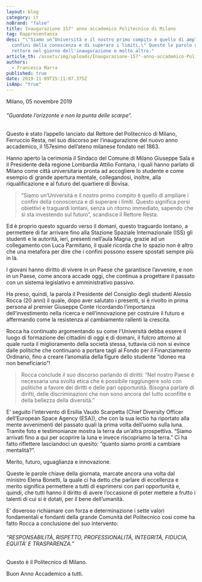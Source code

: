 ```yaml
---
layout: blog
category: it
noBrand: "false"
title: Inaugurazione 157° anno accademico Politecnico di Milano
tag: Rappresentanza
desc: "\"Siamo un’Università e il nostro primo compito è quello di ampliare i
  confini della conoscenza e di superare i limiti.\" Queste le parole del
  rettore nel giorno dell'inaugurazione e molto altro."
article_th: /assets/img/uploads/Inaugurazione-157°-anno-accademico-Politecnico-di-Milano.jpg
authors:
  - Francesca Marra
published: true
date: 2019-11-09T15:11:07.375Z
isAmp: "true"
---
```

Milano, 05 novembre 2019

###### *“Guardate l’orizzonte e non la punta delle scarpe“*.

Questo è stato l’appello lanciato dal Rettore del Politecnico di Milano, Ferruccio Resta, nel suo discorso per l’inaugurazione del nuovo anno accademico, il 157esimo dell’ateno milanese fondato nel 1863.

Hanno aperto la cerimonia il Sindaco del Comune di Milano Giuseppe Sala e il Presidente della regione Lombardia Attilio Fontana, i quali hanno parlato di Milano come città universitaria pronta ad accogliere lo studente e come esempio di grande apertura mentale, collegandosi, inoltre, alla riqualificazione e al futuro del quartiere di Bovisa.

> “Siamo un’Università e il nostro primo compito è quello di ampliare i confini della conoscenza e di superare i limiti. Questo significa porsi obiettivi e traguardi lontani, senza un ritorno immediato, sapendo che si sta investendo sul futuro”, scandisce il Rettore Resta.

Ed è proprio questo sguardo verso il domani, questo traguardo lontano, a permettere di far arrivare fino alla Stazione Spaziale Internazionale (ISS) gli studenti e le autorità, ieri, presenti nell’aula Magna, grazie ad un collegamento con Luca Parmitano, il quale ricorda che lo spazio non è altro che una metafora per dire che i confini possono essere spostati sempre più in là.

I giovani hanno diritto di vivere in un Paese che garantisce l’avvenire, e non in un Paese, come ancora accade oggi, che continua a progettare il passato con un sistema legislativo e amministrativo passivo.

Ha preso, quindi, la parola il Presidente del Consiglio degli studenti Alessio Rocca (20 anni) il quale, dopo aver salutato i presenti, si è rivolto in prima persona al premier Giuseppe Conte ricordando l’importanza dell’investimento nella ricerca e nell’innovazione per costruire il futuro e affermando come la resistenza al cambiamento rallenti la crescita.

Rocca ha continuato argomentando su come l’Università debba essere il luogo di formazione dei cittadini di oggi e di domani, il fulcro attorno al quale ruota il miglioramento della società stessa, tuttavia ciò non si evince dalle politiche che continuano a portare tagli al Fondo per il Finanziamento Ordinario, fino a creare l’anomalia della figure dello studente “idoneo ma non beneficiario”!

> Rocca conclude il suo discorso parlando di diritti: “Nel nostro Paese è necessaria una svolta etica che è possibile raggiungere solo con politiche a favore dei diritti e delle pari opportunità. Bisogna parlare di diritti, delle discriminazioni che non sono ancora del tutto sconfitte e della bellezza della diversità.”

E’ seguito l’intervento di Ersilia Vaudo Scarpetta (Chief Diversity Officer dell’European Space Agency (ESA)), che con la sua lectio ha riportato alla mente avvenimenti del passato quali la prima volta dell’uomo sulla luna. Tramite foto e testimonianze mostra la terra da un’altra prospettiva. “Siamo arrivati fino a qui per scoprire la luna e invece riscopriamo la terra.” Ci ha fatto riflettere lasciandoci un quesito: “quanto siamo pronti a cambiare mentalità?”.

Merito, futuro, uguaglianza e innovazione.

Queste le parole chiave della giornata, marcate ancora una volta dal ministro Elena Bonetti, la quale ci ha detto che parlare di eccellenza e merito significa permettere a tutti di esprimersi con pari opportunità e, quindi, che tutti hanno il diritto di avere l’occasione di poter mettere a frutto i talenti di cui si è dotati, per il bene dell’umanità.

E’ doveroso richiamare con forza e determinazione i sette valori fondamentali e fondanti della grande Comunità del Politecnico cosi come ha fatto Rocca a conclusione del suo intervento:

###### “RESPONSABILITÀ, RISPETTO, PROFESSIONALITÀ, INTEGRITÀ, FIDUCIA, EQUITÀ’ E TRASPARENZA.”

Questo è il Politecnico di Milano.

Buon Anno Accademico a tutti.
